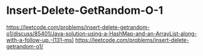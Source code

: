 # Insert-Delete-GetRandom-O-1

https://leetcode.com/problems/insert-delete-getrandom-o1/discuss/85401/Java-solution-using-a-HashMap-and-an-ArrayList-along-with-a-follow-up.-(131-ms)
https://leetcode.com/problems/insert-delete-getrandom-o1/
